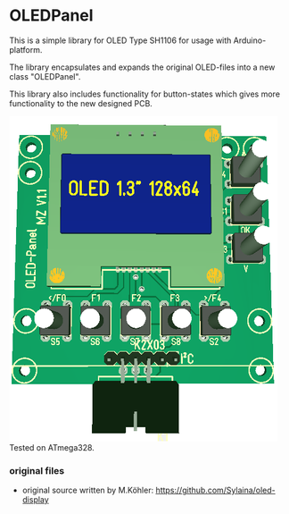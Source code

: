 # OLEDPanel

This is a simple library for OLED Type SH1106 for usage with Arduino-platform.<br>

The library encapsulates and expands the original OLED-files into a new class "OLEDPanel".<br>

This library also includes functionality for button-states which gives more functionality to the new designed PCB.

![OLED-Panel-Device](/Images/OLED-Panel-Device.png)<br>
Tested on ATmega328.

### original files
 - original source written by M.Köhler: https://github.com/Sylaina/oled-display
